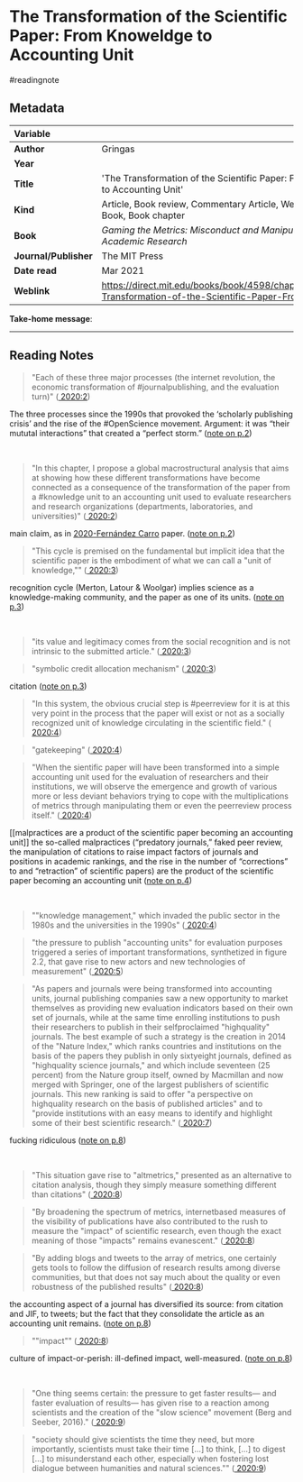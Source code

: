 # The Transformation of the Scientific Paper: From Knoweldge to Accounting Unit
#readingnote 


## Metadata

|   Variable     |  |
|:--------------|:-----------|
| **Author**			| Gringas     | 
| **Year**				| 			 | 
| **Title**				| 	'The Transformation of the Scientific Paper: From Knoweldge to Accounting Unit'		 | 
| **Kind**				| Article, Book review, Commentary Article, Webpage, Whole Book, Book chapter	 | 
| **Book**				| 	*Gaming the Metrics: Misconduct and Manipulation in Academic Research*		 | 
| **Journal/Publisher**				| 	The MIT Press		 | 
| **Date read**				| 	Mar 2021	 | 
| **Weblink**				| 	https://direct.mit.edu/books/book/4598/chapter/211130/The-Transformation-of-the-Scientific-Paper-From		 | 

**Take-home message**:


---

## Reading Notes

> "Each of these three major processes (the internet revolution, the economic transformation of #journalpublishing, and the evaluation turn)" ([ 2020:2](zotero://open-pdf/library/items/42KSYS5H?page=2))

The three processes since the 1990s that provoked the ‘scholarly publishing crisis’ and the rise of the #OpenScience movement. Argument: it was “their mututal interactions” that created a “perfect storm.” ([note on p.2](zotero://open-pdf/library/items/42KSYS5H?page=2))

 

> "In this chapter, I propose a global macrostructural analysis that aims at showing how these different transformations have become connected as a consequence of the transformation of the paper from a #knowledge unit to an accounting unit used to evaluate researchers and research organizations (departments, laboratories, and universities)" ([ 2020:2](zotero://open-pdf/library/items/42KSYS5H?page=2))

main claim, as in [2020-Fernández Carro](2020-Fernández%20Carro.md) paper. ([note on p.2](zotero://open-pdf/library/items/42KSYS5H?page=2))

> "This cycle is premised on the fundamental but implicit idea that the scientific paper is the embodiment of what we can call a "unit of knowledge,"" ([ 2020:3](zotero://open-pdf/library/items/42KSYS5H?page=3))

recognition cycle (Merton, Latour & Woolgar) implies science as a knowledge-making community, and the paper as one of its units. ([note on p.3](zotero://open-pdf/library/items/42KSYS5H?page=3))

 

> "its value and legitimacy comes from the social recognition and is not intrinsic to the submitted article." ([ 2020:3](zotero://open-pdf/library/items/42KSYS5H?page=3))

> "symbolic credit allocation mechanism" ([ 2020:3](zotero://open-pdf/library/items/42KSYS5H?page=3))

citation ([note on p.3](zotero://open-pdf/library/items/42KSYS5H?page=3))
 

> "In this system, the obvious crucial step is #peerreview for it is at this very point in the process that the paper will exist or not as a socially recognized unit of knowledge circulating in the scientific field." ([ 2020:4](zotero://open-pdf/library/items/42KSYS5H?page=4))

> "gatekeeping" ([ 2020:4](zotero://open-pdf/library/items/42KSYS5H?page=4))

> "When the sientific paper will have been transformed into a simple accounting unit used for the evaluation of researchers and their institutions, we will observe the emergence and growth of various more or less deviant behaviors trying to cope with the multiplications of metrics through manipulating them or even the peerreview process itself." ([ 2020:4](zotero://open-pdf/library/items/42KSYS5H?page=4))

[[malpractices are a product of the scientific paper becoming an accounting unit]] the so-called malpractices (“predatory journals,” faked peer review, the manipulation of citations to raise impact factors of journals and positions in academic rankings, and the rise in the number of “corrections” to and “retraction” of scientific papers) are the product of the scientific paper becoming an accounting unit ([note on p.4](zotero://open-pdf/library/items/42KSYS5H?page=4))

 

> ""knowledge management," which invaded the public sector in the 1980s and the universities in the 1990s" ([ 2020:4](zotero://open-pdf/library/items/42KSYS5H?page=4))

> "the pressure to publish "accounting units" for evaluation purposes triggered a series of important transformations, synthetized in figure 2.2, that gave rise to new actors and new technologies of measurement" ([ 2020:5](zotero://open-pdf/library/items/42KSYS5H?page=5))

> "As papers and journals were being transformed into accounting units, journal publishing companies saw a new opportunity to market themselves as providing new evaluation indicators based on their own set of journals, while at the same time enrolling institutions to push their researchers to publish in their selfproclaimed "highquality" journals. The best example of such a strategy is the creation in 2014 of the "Nature Index," which ranks countries and institutions on the basis of the papers they publish in only sixtyeight journals, defined as "highquality science journals," and which include seventeen (25 percent) from the Nature group itself, owned by Macmillan and now merged with Springer, one of the largest publishers of scientific journals. This new ranking is said to offer "a perspective on highquality research on the basis of published articles" and to "provide institutions with an easy means to identify and highlight some of their best scientific research." ([ 2020:7](zotero://open-pdf/library/items/42KSYS5H?page=7))

fucking ridiculous ([note on p.8](zotero://open-pdf/library/items/42KSYS5H?page=8))

 

> "This situation gave rise to "altmetrics," presented as an alternative to citation analysis, though they simply measure something different than citations" ([ 2020:8](zotero://open-pdf/library/items/42KSYS5H?page=8))

> "By broadening the spectrum of metrics, internetbased measures of the visibility of publications have also contributed to the rush to measure the "impact" of scientific research, even though the exact meaning of those "impacts" remains evanescent." ([ 2020:8](zotero://open-pdf/library/items/42KSYS5H?page=8))

> "By adding blogs and tweets to the array of metrics, one certainly gets tools to follow the diffusion of research results among diverse communities, but that does not say much about the quality or even robustness of the published results" ([ 2020:8](zotero://open-pdf/library/items/42KSYS5H?page=8))

the accounting aspect of a journal has diversified its source: from citation and JIF, to tweets; but the fact that they consolidate the article as an accounting unit remains. ([note on p.8](zotero://open-pdf/library/items/42KSYS5H?page=8))
 

> ""impact"" ([ 2020:8](zotero://open-pdf/library/items/42KSYS5H?page=8))

culture of impact-or-perish: ill-defined impact, well-measured. ([note on p.8](zotero://open-pdf/library/items/42KSYS5H?page=8))

 

> "One thing seems certain: the pressure to get faster results— and faster evaluation of results— has given rise to a reaction among scientists and the creation of the "slow science" movement (Berg and Seeber, 2016)." ([ 2020:9](zotero://open-pdf/library/items/42KSYS5H?page=9))

> "society should give scientists the time they need, but more importantly, scientists must take their time [...] to think, [...] to digest [...] to misunderstand each other, especially when fostering lost dialogue between humanities and natural sciences."" ([ 2020:9](zotero://open-pdf/library/items/42KSYS5H?page=9))

